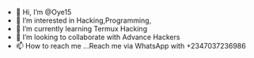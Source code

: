 - 👋 Hi, I’m @Oye15
- 👀 I’m interested in Hacking,Programming,
- 🌱 I’m currently learning Termux Hacking
- 💞️ I’m looking to collaborate with Advance Hackers
- 📫 How to reach me ...Reach me via WhatsApp with +2347037236986

<!---
Oye15/Oye15 is a ✨ special ✨ repository because its `README.md` (this file) appears on your GitHub profile.
You can click the Preview link to take a look at your changes.
--->
